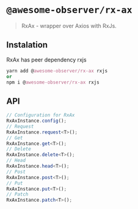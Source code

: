 # `@awesome-observer/rx-ax`

> RxAx - wrapper over Axios with RxJs.

## Instalation

RxAx has peer dependency rxjs

```nix
yarn add @awesome-observer/rx-ax rxjs
or
npm i @awesome-observer/rx-ax rxjs
```

## API

```ts
// Configuration for RxAx
RxAxInstance.config();
// Request
RxAxInstance.request<T>();
// Get
RxAxInstance.get<T>();
// Delete
RxAxInstance.delete<T>();
// Head
RxAxInstance.head<T>();
// Post
RxAxInstance.post<T>();
// Put
RxAxInstance.put<T>();
// Patch
RxAxInstance.patch<T>();
```
